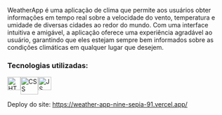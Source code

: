 WeatherApp é uma aplicação de clima que permite aos usuários obter informações em tempo real sobre a velocidade do vento, temperatura e umidade de diversas cidades ao redor do mundo. Com uma interface intuitiva e amigável, a aplicação oferece uma experiência agradável ao usuário, garantindo que eles estejam sempre bem informados sobre as condições climáticas em qualquer lugar que desejem.

<div>
    <h3>Tecnologias utilizadas:</h3>
    <div style="display: flex;">
        <img src="https://cdn.jsdelivr.net/gh/devicons/devicon/icons/html5/html5-original.svg" width="30" height="30" alt="HTML"/>
        <img src="https://cdn.jsdelivr.net/gh/devicons/devicon/icons/css3/css3-original-wordmark.svg" width="40" height="40" alt="CSS"/>
        <img src="https://cdn.jsdelivr.net/gh/devicons/devicon/icons/javascript/javascript-original.svg" width="30" height="30" alt="JS"/> 
    </div>
</div>

Deploy do site: https://weather-app-nine-sepia-91.vercel.app/
